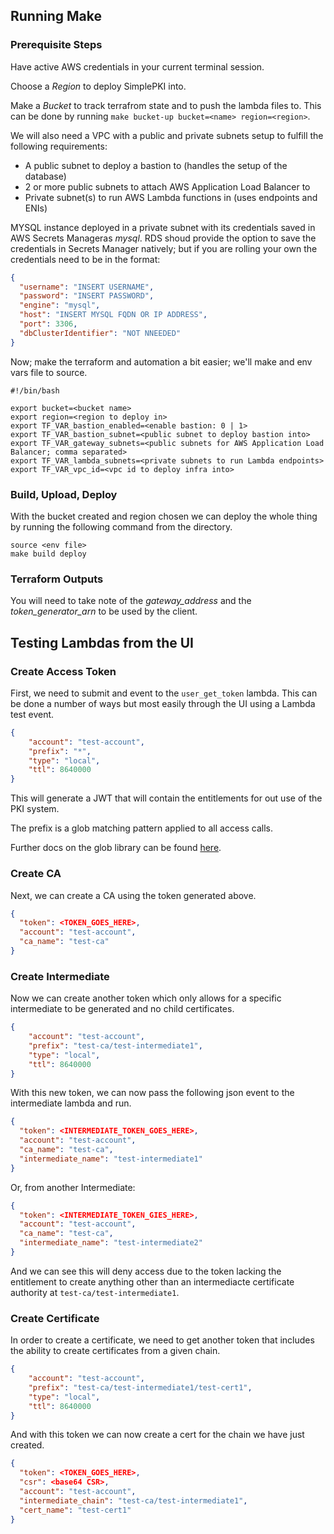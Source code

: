 ## Running Make

### Prerequisite Steps

Have active AWS credentials in your current terminal session.

Choose a *Region* to deploy SimplePKI into.

Make a *Bucket* to track terrafrom state and to push the lambda files to. This can be done by running `make bucket-up bucket=<name> region=<region>`.

We will also need a VPC with a public and private subnets setup to fulfill the following requirements:
  - A public subnet to deploy a bastion to (handles the setup of the database)
  - 2 or more public subnets to attach AWS Application Load Balancer to
  - Private subnet(s) to run AWS Lambda functions in (uses endpoints and ENIs)

MYSQL instance deployed in a private subnet with its credentials saved in AWS Secrets Manageras *mysql*. RDS shoud provide the option to save the credentials in Secrets Manager natively; but if you are rolling your own the credentials need to be in the format:

```json
{
  "username": "INSERT USERNAME",
  "password": "INSERT PASSWORD",
  "engine": "mysql",
  "host": "INSERT MYSQL FQDN OR IP ADDRESS",
  "port": 3306,
  "dbClusterIdentifier": "NOT NNEEDED"
}
```

Now; make the terraform and automation a bit easier; we'll make and env vars file to source.

```
#!/bin/bash 

export bucket=<bucket name>
export region=<region to deploy in>
export TF_VAR_bastion_enabled=<enable bastion: 0 | 1>
export TF_VAR_bastion_subnet=<public subnet to deploy bastion into>
export TF_VAR_gateway_subnets=<public subnets for AWS Application Load Balancer; comma separated> 
export TF_VAR_lambda_subnets=<private subnets to run Lambda endpoints>
export TF_VAR_vpc_id=<vpc id to deploy infra into>

```

### Build, Upload, Deploy

With the bucket created and region chosen we can deploy the whole thing by running the following command from the directory.

```
source <env file>
make build deploy
```

### Terraform Outputs

You will need to take note of the *gateway_address* and the *token_generator_arn* to be used by the client.

## Testing Lambdas from the UI

### Create Access Token

First, we need to submit and event to the `user_get_token` lambda. This can be done a number of ways but most easily through the UI using a Lambda test event.

```json
{
    "account": "test-account",
    "prefix": "*",
    "type": "local",
    "ttl": 8640000
}
```

This will generate a JWT that will contain the entitlements for out use of the PKI system.

The prefix is a glob matching pattern applied to all access calls. 

Further docs on the glob library can be found [here](https://github.com/gobwas/glob).

### Create CA

Next, we can create a CA using the token generated above.

```json
{
  "token": <TOKEN_GOES_HERE>,
  "account": "test-account",
  "ca_name": "test-ca"
}
```

### Create Intermediate

Now we can create another token which only allows for a specific intermediate to be generated and no child certificates.

```json
{
    "account": "test-account",
    "prefix": "test-ca/test-intermediate1",
    "type": "local",
    "ttl": 8640000
}
```

With this new token, we can now pass the following json event to the intermediate lambda and run.

```json
{
  "token": <INTERMEDIATE_TOKEN_GOES_HERE>,
  "account": "test-account",
  "ca_name": "test-ca",
  "intermediate_name": "test-intermediate1"
}
```

Or, from another Intermediate:

```json
{
  "token": <INTERMEDIATE_TOKEN_GIES_HERE>,
  "account": "test-account",
  "ca_name": "test-ca",
  "intermediate_name": "test-intermediate2"
}
```

And we can see this will deny access due to the token lacking the entitlement to create anything other than an intermediacte certificate authority at `test-ca/test-intermediate1`.


### Create Certificate

In order to create a certificate, we need to get another token that includes the ability to create certificates from a given chain.

```json
{
    "account": "test-account",
    "prefix": "test-ca/test-intermediate1/test-cert1",
    "type": "local",
    "ttl": 8640000
}
```

And with this token we can now create a cert for the chain we have just created.

```json
{
  "token": <TOKEN_GOES_HERE>,
  "csr": <base64 CSR>,
  "account": "test-account",
  "intermediate_chain": "test-ca/test-intermediate1",
  "cert_name": "test-cert1"
}
```

